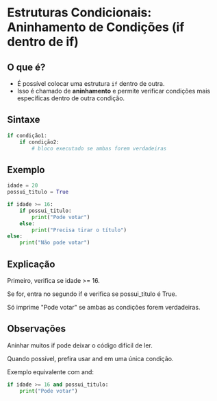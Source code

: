 # Estruturas Condicionais: Aninhamento de Condições (if dentro de if)

## O que é?

- É possível colocar uma estrutura `if` dentro de outra.
- Isso é chamado de **aninhamento** e permite verificar condições mais específicas dentro de outra condição.

## Sintaxe

```python
if condição1:
    if condição2:
        # bloco executado se ambas forem verdadeiras
```

## Exemplo

```python
idade = 20
possui_titulo = True

if idade >= 16:
    if possui_titulo:
        print("Pode votar")
    else:
        print("Precisa tirar o título")
else:
    print("Não pode votar")
```
## Explicação
Primeiro, verifica se idade >= 16.

Se for, entra no segundo if e verifica se possui_titulo é True.

Só imprime "Pode votar" se ambas as condições forem verdadeiras.

## Observações
Aninhar muitos if pode deixar o código difícil de ler.

Quando possível, prefira usar and em uma única condição.

Exemplo equivalente com and:
```python
if idade >= 16 and possui_titulo:
    print("Pode votar")
```